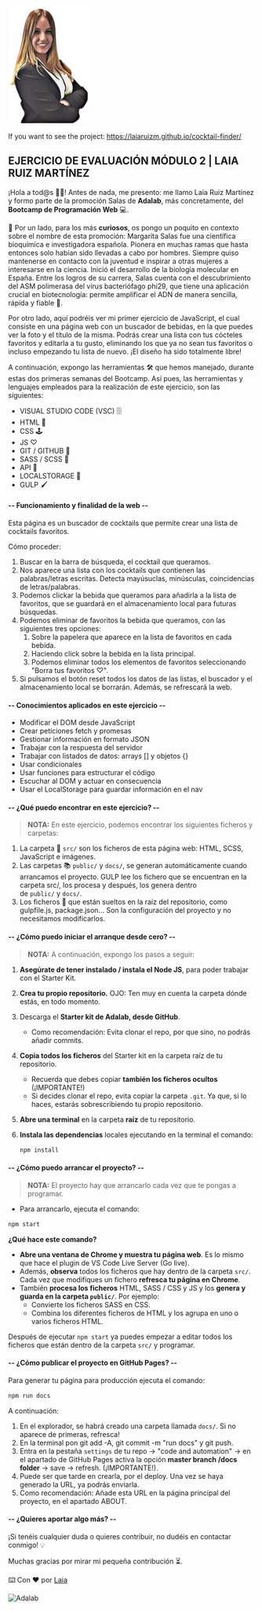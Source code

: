 ![Laia Ruiz Martínez](./LaiaRuizM.png)

If you want to see the project: https://laiaruizm.github.io/cocktail-finder/

## EJERCICIO DE EVALUACIÓN MÓDULO 2 | LAIA RUIZ MARTÍNEZ

¡Hola a tod@s 👋🏻!
Antes de nada, me presento: me llamo Laia Ruiz Martínez y formo parte de la promoción Salas de **Adalab**, más concretamente, del **Bootcamp de Programación Web** 💻.

🚀 Por un lado, para los más **curiosos**, os pongo un poquito en contexto sobre el nombre de esta promoción:
Margarita Salas fue una científica bioquímica e investigadora española. Pionera en muchas ramas que hasta entonces solo habían sido llevadas a cabo por hombres. Siempre quiso mantenerse en contacto con la juventud e inspirar a otras mujeres a interesarse en la ciencia. Inició el desarrollo de la biología molecular en España. Entre los logros de su carrera, Salas cuenta con el descubrimiento del ASM polimerasa del virus bacteriófago phi29, que tiene una aplicación crucial en biotecnología: permite amplificar el ADN de manera sencilla, rápida y fiable 🚀.

Por otro lado, aquí podréis ver mi primer ejercicio de JavaScript, el cual consiste en una página web con un buscador de bebidas, en la que puedes ver la foto y el título de la misma. Podrás crear una lista con tus cócteles favoritos y editarla a tu gusto, eliminando los que ya no sean tus favoritos o incluso empezando tu lista de nuevo.
¡El diseño ha sido totalmente libre!

A continuación, expongo las herramientas 🛠️ que hemos manejado, durante estas dos primeras semanas del Bootcamp. Así pues, las herramientas y lenguajes empleados para la realización de este ejercicio, son las siguientes:

- VISUAL STUDIO CODE (VSC) 🗄️
- HTML 📌
- CSS 🕹️
- JS ♡
- GIT / GITHUB 📂
- SASS / SCSS 🔗
- API 🔎
- LOCALSTORAGE 💾
- GULP 🖌️

#### -- Funcionamiento y finalidad de la web --

Esta página es un buscador de cocktails que permite crear una lista de cocktails favoritos.

Cómo proceder:

1. Buscar en la barra de búsqueda, el cocktail que queramos.
1. Nos aparece una lista con los cocktails que contienen las palabras/letras escritas. Detecta mayúsuclas, minúsculas, coincidencias de letras/palabras.
1. Podemos clickar la bebida que queramos para añadirla a la lista de favoritos, que se guardará en el almacenamiento local para futuras búsquedas.
1. Podemos eliminar de favoritos la bebida que queramos, con las siguientes tres opciones:
   1. Sobre la papelera que aparece en la lista de favoritos en cada bebida.
   1. Haciendo click sobre la bebida en la lista principal.
   1. Podemos eliminar todos los elementos de favoritos seleccionando "Borra tus favoritos ♡".
1. Si pulsamos el botón reset todos los datos de las listas, el buscador y el almacenamiento local se borrarán. Además, se refrescará la web.

#### -- Conocimientos aplicados en este ejercicio --

- Modificar el DOM desde JavaScript
- Crear peticiones fetch y promesas
- Gestionar información en formato JSON
- Trabajar con la respuesta del servidor
- Trabajar con listados de datos: arrays [] y objetos {}
- Usar condicionales
- Usar funciones para estructurar el código
- Escuchar al DOM y actuar en consecuencia
- Usar el LocalStorage para guardar información en el nav

#### -- ¿Qué puedo encontrar en este ejercicio? --

> **NOTA:** En este ejercicio, podemos encontrar los siguientes ficheros y carpetas:

1. La carpeta 📂 `src/` son los ficheros de esta página web: HTML, SCSS, JavaScript e imágenes.
1. Las carpetas 📚 `public/` y `docs/`, se generan automáticamente cuando arrancamos el proyecto. GULP lee los fichero que se encuentran en la carpeta src/, los procesa y después, los genera dentro de `public/` y `docs/`.
1. Los ficheros 📝 que están sueltos en la raíz del repositorio, como gulpfile.js, package.json... Son la configuración del proyecto y no necesitamos modificarlos.

#### -- ¿Cómo puedo iniciar el arranque desde cero? --

> **NOTA:** A continuación, expongo los pasos a seguir:

1. **Asegúrate de tener instalado / instala el Node JS**, para poder trabajar con el Starter Kit.
1. **Crea tu propio repositorio.** OJO: Ten muy en cuenta la carpeta dónde estás, en todo momento.
1. Descarga el **Starter kit de Adalab, desde GitHub**.
   - Como recomendación: Evita clonar el repo, por que sino, no podrás añadir commits.
1. **Copia todos los ficheros** del Starter kit en la carpeta raíz de tu repositorio.
   - Recuerda que debes copiar **también los ficheros ocultos** (¡IMPORTANTE!)
   - Si decides clonar el repo, evita copiar la carpeta `.git`. Ya que, si lo haces, estarás sobrescribiendo tu propio repositorio.
1. **Abre una terminal** en la carpeta **raíz** de tu repositorio.
1. **Instala las dependencias** locales ejecutando en la terminal el comando:

   ```bash
   npm install
   ```

#### -- ¿Cómo puedo arrancar el proyecto? --

> **NOTA:** El proyecto hay que arrancarlo cada vez que te pongas a programar.

- Para arrancarlo, ejecuta el comando:

```bash
npm start
```

**¿Qué hace este comando?**

- **Abre una ventana de Chrome y muestra tu página web**. Es lo mismo que hace el plugin de VS Code Live Server (Go live).
- Además, **observa** todos los ficheros que hay dentro de la carpeta `src/`. Cada vez que modifiques un fichero **refresca tu página en Chrome**.
- También **procesa los ficheros** HTML, SASS / CSS y JS y los **genera y guarda en la carpeta `public/`**. Por ejemplo:
  - Convierte los ficheros SASS en CSS.
  - Combina los diferentes ficheros de HTML y los agrupa en uno o varios ficheros HTML.

Después de ejecutar `npm start` ya puedes empezar a editar todos los ficheros que están dentro de la carpeta `src/` y programar.

#### -- ¿Cómo publicar el proyecto en GitHub Pages? --

Para generar tu página para producción ejecuta el comando:

```bash
npm run docs
```

A continuación:

1. En el explorador, se habrá creado una carpeta llamada `docs/`. Si no aparece de primeras, refresca!
1. En la terminal pon git add -A, git commit -m "run docs" y git push.
1. Entra en la pestaña `settings` de tu repo -> "code and automation" -> en el apartado de GitHub Pages activa la opción **master branch /docs folder** -> save -> refresh. (¡IMPORTANTE!).
1. Puede ser que tarde en crearla, por el deploy. Una vez se haya generado la URL, ya podrás enviarla.
1. Como recomendación: Añade esta URL en la página principal del proyecto, en el apartado ABOUT.

#### -- ¿Quieres aportar algo más? --

¡Si tenéis cualquier duda o quieres contribuir, no dudéis en contactar conmigo! 💡

Muchas gracias por mirar mi pequeña contribución ⏳.

⌨️ Con ❤️ por [Laia](https://github.com/LaiaRuizM)

![Adalab](https://beta.adalab.es/resources/images/adalab-logo-155x61-bg-white.png)
